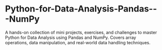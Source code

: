 # Python-for-Data-Analysis-Pandas---NumPy
A hands-on collection of mini projects, exercises, and challenges to master Python for Data Analysis using Pandas and NumPy. Covers array operations, data manipulation, and real-world data handling techniques.
